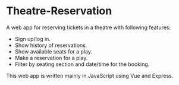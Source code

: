 # Theatre-Reservation
A web app for reserving tickets in a theatre with following features:
  - Sign up/log in.
  - Show history of reservations.
  - Show available seats for a play.
  - Make a reservation for a play.
  - Filter by seating section and date/time for the booking.
  
This web app is written mainly in JavaScript using Vue and Express.
